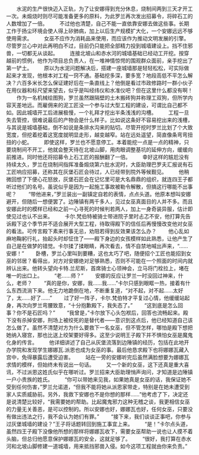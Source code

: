 　　水泥的生产很快迈入正轨，为了让安娜得到充分休息，烧制间两到三天才开工一次。未煅烧时则尽可能准备更多的原料，为此罗兰再次发出招募令，将碎石工的人数增加了一倍。
　　不过他也清楚，自己不能一直依靠安娜去做这些事。长期工作于扬尘环境会使人得上矽肺病，加上以后生产规模扩大化，一个安娜远远不够使用需求。
　　女巫不应作为消耗品来使用，而应该作为推动文明发展的引擎。尽管罗兰心中对此再明白不过，目前仍只能把全部精力投到城墙建设上。挡不住邪兽，一切都无从谈起。
　　连接北坡山和赤水河的城墙基础已经动工开挖。按穿越前的惯例，他作为项目总负责人，在一堆神情惊愕的围观群众面前，亲手挖出了第一铲土。
　　原以为水泥问题解决后，搭建一座城墙那是轻轻松松，可实际做起来才发现，他根本对工程一窍不通。基础挖多深，要多宽？地段高低不平怎么解决？六百多米长怎么保证建好后在一条直线上？他倒是看过市政修路时一群小伙子在用仪器和标尺望来望去，似乎是叫经纬仪和水准仪吧？但在这里什么都没有啊！
　　作为一名机械绘图狗，罗兰虽然跟隔壁的土木搬砖狗并称理工双狗，但所学内容天差地远。而雇佣来的泥工匠没一个参与过大型工程的建设，可谓比自己都不如。因此城墙开工后进展极慢，一个礼拜才挖出半条浅浅的沟槽。
　　工程一旦失去管控，很难说最后的产物会是什么样子。比如说这条好不容易挖出来的浅槽，与其说是城墙基础，倒不如说是条排水沟来的贴切。尽管开挖时罗兰比划了个大致宽度，但挖着挖着这宽度就明显走形，越变越窄。站在远处遥望，简直像条弯弯扭扭的小蛇。
　　即使这样，罗兰也不愿意停工。本着能挖一点是一点的精神，只要烧制间不开工，他就会整天待在北坡山脚，用肉眼调整基坑的延伸方向，缓缓向前推进。同时他还将招募令上石工匠的报酬翻了一倍。
　　幸好这样的尴尬没有持续太久，罗兰在烧制间指挥准备煅烧第六批水泥时，大臣助理巴罗夫汇报说有石工匠响应招募，还称其在灰堡石匠会待过，人已经带到院外等候觐见。
　　他稍微回想了下便心花怒放，灰堡石匠会在记忆里可是大名鼎鼎的组织，就连四王子都听过他们的名号。虽说似乎是因为一起施工事故被勒令解散，但搞这行哪能不出事呢？
　　“带他进来，”罗兰装出一副镇定自若的表情，点点头道。他原本想叫安娜避开，但随后一想便罢了。边陲镇有两千多人，见过女巫真面目的人并不多。而且安娜此时的模样已经和之前一心寻死的时候判若两人，加上一身奇装异服，估计即使见过也认不出来。
　　卡尔.梵伯特被骑士带进院子里时忐忑不安，他打算先告诉殿下这个季节并不适合展开大型工程，待取得殿下的信任后再慢慢改变他对女巫的看法。可传言殿下素来行事无忌，劝阻若得到反效果该怎么办？
　　他心乱如麻地鞠躬行礼，抬起头时却怔住了——殿下身边的女孩模样如此熟悉，让他产生了自己是在做梦的错觉。卡尔揉了揉眼睛，再次看去，情不自禁地喊出声来，“……安娜！”
　　卧槽，罗兰心里叫到要糟，这也太巧了吧，随便招个工匠也能招到女巫的邻居？看得出，对方对安娜绝对足够熟悉，否则不可能在一个照面的时间内就辨认出来。他转头望向卡特.兰尼斯，首席骑士心领神会，立马将门栓拉上，堵在唯一的出口上。
　　“老……师？”
　　安娜的反应让罗兰一时没回过神来，什么，老师？
　　“真的是你，安娜，我……我……”卡尔只感到眼眶一热，接着有什么东西流淌下来。他无力地跪倒在地，不断重复道，“对不起，对不起……太好了，太……好了……”
　　过了好一阵子，卡尔.梵伯特才平复过心情，他缓缓站起身，再次向罗兰弯腰致意，“十分抱歉殿下，我失态了。”
　　“这到底是怎么回事？你不是石匠吗？”
　　“我曾是，”卡尔放下心头包袱后，回答也流畅起来。殿下没有杀掉安娜，刑场上被绞死的是替代者——意识到这点后，他已经知道自己该怎么做了。虽然不清楚对方为什么要救下一名女巫，但不管怎样，哪怕是殿下想把她纳入寝宫，那也比送上绞架要好得多。这至少说明王子殿下并不惧怕女巫是魔鬼化身的传言。
　　他详细讲述了自己从灰堡流落到边陲镇的经历，包括在此地开办学院和发现学生娜娜瓦.派恩也成为女巫的事。最后他恳求殿下也将娜娜瓦藏入宫中，免得暴露后遭受迫害。
　　站在一旁的安娜听完后虽然满脸想要为娜娜瓦求情的模样，但始终未有说出一句话。
　　又一个新的女巫，这下还真是重大喜讯，不过派恩这姓氏似乎在哪听过。罗兰招来大臣助理悄声询问，才知道是边陲镇一户小贵族的姓氏。
　　“你可以带她来见我，如果她真是女巫的话，我保证她不受到任何伤害，”罗兰允诺道，“但我不能将她从派恩家带走，特别是在她未遭受到家人实质威胁前。另外，我救下安娜也不是你想的那样……”他考虑了下，决定还是说清楚比较好，“我需要她的帮助。比起魔鬼邪力这种无稽之谈，我更相信女巫的力量无关善恶，是可以控制的。所以安娜也好，娜娜瓦也好，任何女巫，只要没有做出违法之行，我不会认为她们有罪。”
　　“接下来，我们谈谈正事吧，你参与过灰堡城墙的建设？”王子将话题转回到施工事宜上来。
　　“是！”卡尔点头道，虽然四王子殿下没像他所想的那样将娜娜瓦收下，需要女巫帮助一说也让人摸不着头脑，但总归他愿意保护娜娜瓦的安全，这就足够了。
　　“很好，我打算在赤水河和北坡山脚修建一道城墙，用来抵挡邪兽入侵。如今这项工程就由你来负责。”